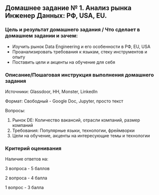 ## Домашнее заданиe № 1. Анализ рынка Инженер Данных: РФ, USA, EU.

### Цель и результат домашнего задания / Что сделает в домашнем задании и зачем:

*   Изучить рынок Data Engineering и его особенности в РФ, EU, USA
*   Проанализировать требования к языкам, стеку инструментов и опыту
*   Поставить цели и акценты на обучение для себя

### Описание/Пошаговая инструкция выполнения домашнего задания

Источники: Glassdoor, HH, Monster, LinkedIn

Формат: Свободный - Google Doc, Jupyter, просто  текст

Вопросы:

1. Рынок DE: Количество вакансий, отрасли компаний, размер компаний
2. Требования: Популярные языки, технологии, фреймворки
3. Цели на обучение, акценты на интересующие темы и технологии

### Критерий оценивания

Наличие ответов на:

3 вопроса - 5 баллов

2 вопроса - 4 балла

1 вопрос - 3 балла 